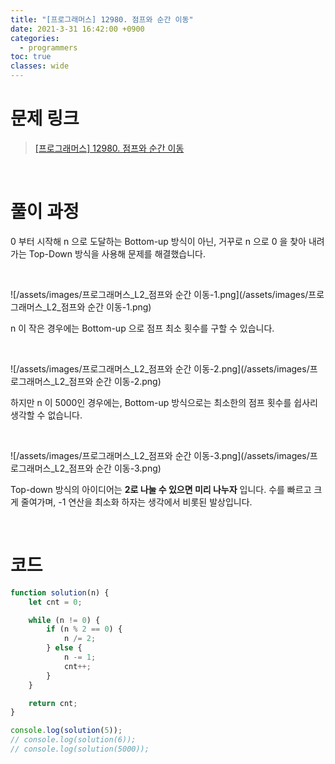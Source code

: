 ```yaml
---
title: "[프로그래머스] 12980. 점프와 순간 이동"
date: 2021-3-31 16:42:00 +0900
categories:
  - programmers
toc: true
classes: wide
---
```


# 문제 링크

> [[프로그래머스] 12980. 점프와 순간 이동](https://programmers.co.kr/learn/courses/30/lessons/12980)

<br>

# 풀이 과정

0 부터 시작해 n 으로 도달하는 Bottom-up 방식이 아닌, 거꾸로 n 으로 0 을 찾아 내려가는 Top-Down 방식을 사용해 문제를 해결했습니다.

<br>

![/assets/images/프로그래머스_L2_점프와 순간 이동-1.png](/assets/images/프로그래머스_L2_점프와 순간 이동-1.png)

n 이 작은 경우에는 Bottom-up 으로 점프 최소 횟수를 구할 수 있습니다.

<br>

![/assets/images/프로그래머스_L2_점프와 순간 이동-2.png](/assets/images/프로그래머스_L2_점프와 순간 이동-2.png)

하지만 n 이 5000인 경우에는, Bottom-up 방식으로는 최소한의 점프 횟수를 쉽사리 생각할 수 없습니다.

<br>

![/assets/images/프로그래머스_L2_점프와 순간 이동-3.png](/assets/images/프로그래머스_L2_점프와 순간 이동-3.png)

Top-down 방식의 아이디어는 **2로 나눌 수 있으면 미리 나누자** 입니다. 수를 빠르고 크게 줄여가며, -1 연산을 최소화 하자는 생각에서 비롯된 발상입니다.

<br>

# 코드

```jsx
function solution(n) {
    let cnt = 0;

    while (n != 0) {
        if (n % 2 == 0) {
            n /= 2;
        } else {
            n -= 1;
            cnt++;
        }
    }

    return cnt;
}

console.log(solution(5));
// console.log(solution(6));
// console.log(solution(5000));
```